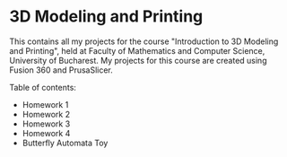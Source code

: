 # 3D Modeling and Printing
This contains all my projects for the course "Introduction to 3D Modeling and Printing", held at Faculty of Mathematics and Computer Science, University of Bucharest. 
My projects for this course are created using Fusion 360 and PrusaSlicer.

Table of contents:
- Homework 1
- Homework 2
- Homework 3
- Homework 4
- Butterfly Automata Toy

